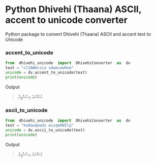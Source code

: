 # Python Dhivehi (Thaana) ASCII, accent to unicode converter

Python package to convert Dhivehi (Thaana) ASCII and accent text to Unicode

### accent_to_unicode
```Python
from  dhivehi_unicode  import  DhivehiConverter  as  dv
text = "clIAWmcsia udwmcawHum"
unicode = dv.accent_to_unicode(text)
print(unicode)
```

Output
> މުޙައްމަދު  އިސްމާޢީލް


### ascii_to_unicode

```Python
from  dhivehi_unicode  import  DhivehiConverter  as  dv
text = "muHawqmadu wisqmAWIlq"
unicode = dv.ascii_to_unicode(text)
print(unicode)
```
Output
> މުޙައްމަދު  އިސްމާޢީލް
